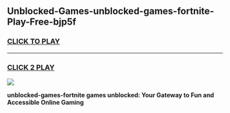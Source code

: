 
## Unblocked-Games-unblocked-games-fortnite-Play-Free-bjp5f
<h3>
<a href="https://premium76.site?title=unblocked-games-fortnite&ref=09A">CLICK TO PLAY</a></h3>
<hr>

<h3>
<a href="https://premium76.site?title=unblocked-games-fortnite&ref=09A">CLICK 2 PLAY</a>
  
</h3>

<a href="https://premium76.site?title=unblocked-games-fortnite&ref=09A"><img src="https://clearcache.store/games.png"></a>


**unblocked-games-fortnite games unblocked: Your Gateway to Fun and Accessible Online Gaming**
